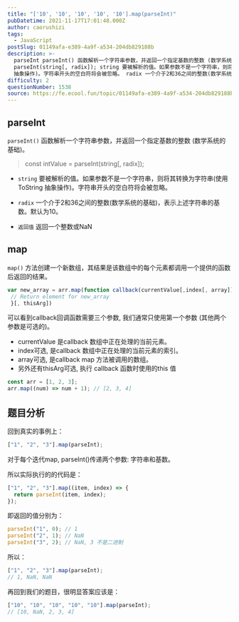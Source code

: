 ```yaml
---
title: "['10', '10', '10', '10', '10'].map(parseInt)"
pubDatetime: 2021-11-17T17:01:48.000Z
author: caorushizi
tags:
  - JavaScript
postSlug: 01149afa-e389-4a9f-a534-204db829188b
description: >-
  parseInt parseInt() 函数解析一个字符串参数，并返回一个指定基数的整数 (数学系统的基础)。 const intValue =
  parseInt(string[, radix]); string 要被解析的值。如果参数不是一个字符串，则将其转换为字符串(使用 ToString
  抽象操作)。字符串开头的空白符将会被忽略。 radix 一个介于2和36之间的整数(数学系统的基础)，表
difficulty: 2
questionNumber: 1538
source: https://fe.ecool.fun/topic/01149afa-e389-4a9f-a534-204db829188b
---
```


## parseInt

`parseInt()` 函数解析一个字符串参数，并返回一个指定基数的整数 (数学系统的基础)。

> const intValue = parseInt(string[, radix]);

- `string` 要被解析的值。如果参数不是一个字符串，则将其转换为字符串(使用 ToString 抽象操作)。字符串开头的空白符将会被忽略。

- `radix` 一个介于2和36之间的整数(数学系统的基础)，表示上述字符串的基数。默认为10。

- `返回值` 返回一个整数或NaN

## map

`map()` 方法创建一个新数组，其结果是该数组中的每个元素都调用一个提供的函数后返回的结果。

```js
var new_array = arr.map(function callback(currentValue[,index[, array]]) {
 // Return element for new_array
 }[, thisArg])
```

可以看到callback回调函数需要三个参数, 我们通常只使用第一个参数 (其他两个参数是可选的)。

- currentValue 是callback 数组中正在处理的当前元素。
- index可选, 是callback 数组中正在处理的当前元素的索引。
- array可选, 是callback map 方法被调用的数组。
- 另外还有thisArg可选, 执行 callback 函数时使用的this 值

```js
const arr = [1, 2, 3];
arr.map((num) => num + 1); // [2, 3, 4]
```

## 题目分析

回到真实的事例上：

```js
["1", "2", "3"].map(parseInt);
```

对于每个迭代map, parseInt()传递两个参数: 字符串和基数。

所以实际执行的的代码是：

```js
["1", "2", "3"].map((item, index) => {
  return parseInt(item, index);
});
```

即返回的值分别为：

```js
parseInt("1", 0); // 1
parseInt("2", 1); // NaN
parseInt("3", 2); // NaN, 3 不是二进制
```

所以：

```js
["1", "2", "3"].map(parseInt);
// 1, NaN, NaN
```

再回到我们的题目，很明显答案应该是：

```js
["10", "10", "10", "10", "10"].map(parseInt);
// [10, NaN, 2, 3, 4]
```
